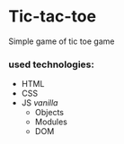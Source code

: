 Tic-tac-toe
===
Simple game of tic toe game

### used technologies:
- HTML
- CSS
- JS *vanilla*
    - Objects
    - Modules
    - DOM